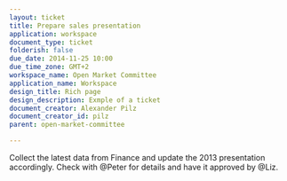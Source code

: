 ```yaml
---
layout: ticket
title: Prepare sales presentation
application: workspace
document_type: ticket
folderish: false
due_date: 2014-11-25 10:00
due_time_zone: GMT+2
workspace_name: Open Market Committee
application_name: Workspace
design_title: Rich page
design_description: Exmple of a ticket
document_creator: Alexander Pilz
document_creator_id: pilz
parent: open-market-committee

---
```


Collect the latest data from Finance and update the 2013 presentation accordingly.
Check with @Peter for details and have it approved by @Liz.